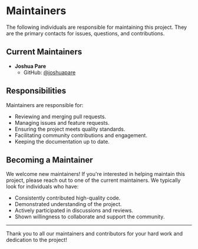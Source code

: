 # Maintainers

The following individuals are responsible for maintaining this project. They are the primary contacts for issues, questions, and contributions.

## Current Maintainers

- **Joshua Pare**  
  - GitHub: [@joshuapare](https://github.com/joshuapare)

## Responsibilities

Maintainers are responsible for:

- Reviewing and merging pull requests.
- Managing issues and feature requests.
- Ensuring the project meets quality standards.
- Facilitating community contributions and engagement.
- Keeping the documentation up to date.

## Becoming a Maintainer

We welcome new maintainers! If you're interested in helping maintain this project, please reach out to one of the current maintainers. We typically look for individuals who have:

- Consistently contributed high-quality code.
- Demonstrated understanding of the project.
- Actively participated in discussions and reviews.
- Shown willingness to collaborate and support the community.

---

Thank you to all our maintainers and contributors for your hard work and dedication to the project!
